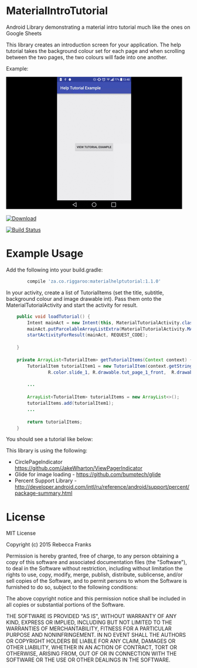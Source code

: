 # MaterialIntroTutorial
Android Library demonstrating a material intro tutorial much like the ones on Google Sheets

This library creates an introduction screen for your application.
The help tutorial takes the background colour set for each page and when scrolling between the two pages, the two colours will fade into one another.

Example:

![](example-usage.gif)


[ ![Download](https://api.bintray.com/packages/spongebobrf/maven/MaterialIntroTutorial/images/download.svg) ](https://bintray.com/spongebobrf/maven/MaterialIntroTutorial/_latestVersion)

[![Build Status](https://travis-ci.org/spongebobrf/MaterialIntroTutorial.svg)](https://travis-ci.org/spongebobrf/MaterialIntroTutorial)
# Example Usage

Add the following into your build.gradle:
```groovy
        compile 'za.co.riggaroo:materialhelptutorial:1.1.0'
```
In your activity, create a list of TutorialItems (set the title, subtitle, background colour and image drawable int). Pass them onto the MaterialTutorialActivity and start the activity for result.
```java
    public void loadTutorial() {
        Intent mainAct = new Intent(this, MaterialTutorialActivity.class);
        mainAct.putParcelableArrayListExtra(MaterialTutorialActivity.MATERIAL_TUTORIAL_ARG_TUTORIAL_ITEMS, getTutorialItems(this));
        startActivityForResult(mainAct, REQUEST_CODE);

    }

    private ArrayList<TutorialItem> getTutorialItems(Context context) {
        TutorialItem tutorialItem1 = new TutorialItem(context.getString(R.string.slide_1_african_story_books), context.getString(R.string.slide_1_african_story_books_subtitle),
                R.color.slide_1, R.drawable.tut_page_1_front,  R.drawable.tut_page_1_background);

        ...

        ArrayList<TutorialItem> tutorialItems = new ArrayList<>();
        tutorialItems.add(tutorialItem1);
        ...

        return tutorialItems;
    }
```
You should see a tutorial like below:


This library is using the following:
- CirclePageIndicator https://github.com/JakeWharton/ViewPagerIndicator
- Glide for image loading - https://github.com/bumptech/glide
- Percent Support Library - http://developer.android.com/intl/ru/reference/android/support/percent/package-summary.html

# License 

MIT License

Copyright (c) 2015 Rebecca Franks

Permission is hereby granted, free of charge, to any person obtaining a copy
of this software and associated documentation files (the "Software"), to deal
in the Software without restriction, including without limitation the rights
to use, copy, modify, merge, publish, distribute, sublicense, and/or sell
copies of the Software, and to permit persons to whom the Software is
furnished to do so, subject to the following conditions:



The above copyright notice and this permission notice shall be included in
all copies or substantial portions of the Software.



THE SOFTWARE IS PROVIDED "AS IS", WITHOUT WARRANTY OF ANY KIND, EXPRESS OR
IMPLIED, INCLUDING BUT NOT LIMITED TO THE WARRANTIES OF MERCHANTABILITY,
FITNESS FOR A PARTICULAR PURPOSE AND NONINFRINGEMENT.  IN NO EVENT SHALL THE
AUTHORS OR COPYRIGHT HOLDERS BE LIABLE FOR ANY CLAIM, DAMAGES OR OTHER
LIABILITY, WHETHER IN AN ACTION OF CONTRACT, TORT OR OTHERWISE, ARISING FROM,
OUT OF OR IN CONNECTION WITH THE SOFTWARE OR THE USE OR OTHER DEALINGS IN
THE SOFTWARE.




